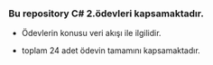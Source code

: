 ### Bu repository C# 2.ödevleri kapsamaktadır.

- Ödevlerin konusu veri akışı ile ilgilidir.

- toplam 24 adet ödevin tamamını kapsamaktadır.
